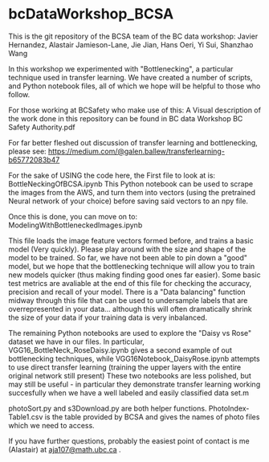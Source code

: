 # bcDataWorkshop_BCSA

This is the git repository of the BCSA team of the BC data workshop:
Javier Hernandez, Alastair Jamieson-Lane, Jie Jian,  Hans Oeri,  Yi Sui,  Shanzhao Wang


In this workshop we experimented with "Bottlenecking", a particular technique used in transfer learning. 
We have created a number of scripts, and Python notebook files, all of which we hope will be helpful to those who follow.

For those working at BCSafety who make use of this:
A Visual description of the work done in this repository can be found in
BC data Workshop BC Safety Authority.pdf

For far better fleshed out discussion of transfer learning and bottlenecking, please see: 
https://medium.com/@galen.ballew/transferlearning-b65772083b47


For the sake of USING the code here, the First file to look at is: BottleNeckingOfBCSA.ipynb
This Python notebook can be used to scrape the images from the AWS, and turn them into vectors (using the pretrained Neural network of your choice) before saving said vectors to an npy file.

Once this is done, you can move on to:
ModelingWithBottleneckedImages.ipynb

This file loads the image feature vectors formed before, and trains a basic model (Very quickly). Please play around with the size and shape of the model to be trained. 
So far, we have not been able to pin down a "good" model, but we hope that the bottlenecking technique will allow you to train new models quicker (thus making finding good ones far easier).
Some basic test metrics are avaliable at the end of this file for checking the accuracy, precision and recall of your model.
There is a "Data balancing" function midway through this file that can be used to undersample labels that are overrepresented in your data... although this will often dramatically shrink the size of your data if your training data is very inbalanced.

The remaining Python notebooks are used to explore the "Daisy vs Rose" dataset we have in our files. In particular, VGG16_BottleNeck_RoseDaisy.ipynb gives a second example of out bottlenecking techniques, while VGG16Notebook_DaisyRose.ipynb attempts to use direct transfer learning (training the upper layers with the entire original network still present)
These two notebooks are less polished, but may still be useful - in particular they demonstrate transfer learning working succesfully when we have a well labeled and easily classified data set.m

photoSort.py and s3Download.py are both helper functions. 
PhotoIndex-Table1.csv is the table provided by BCSA and gives the names of photo files which we need to access.


If you have further questions, probably the easiest point of contact is me (Alastair) at aja107@math.ubc.ca .